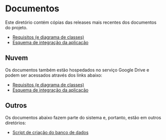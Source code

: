 # Documentos

Este diretório contém cópias das releases mais recentes dos documentos do projeto.

- [Requisitos (e diagrama de classes)](./requisitos.pdf)
- [Esquema de integração da aplicação](./esquemaIntegracao.pdf)

## Nuvem

Os documentos também estão hospedados no serviço Google Drive e podem ser acessados através dos links abaixo:

- [Requisitos (e diagrama de classes)](https://docs.google.com/document/d/1p6XxEmK_0jGv3knpTGAlnGZau9CjviRG7NIO7aFBa50/edit?usp=sharing)
- [Esquema de integração da aplicação](https://docs.google.com/document/d/1Mtz2JJ3kxvn0odHpg9P9vxV8N4vcP2SyHamSEYoMrFE/edit?usp=sharing)

## Outros

Os documentos abaixo fazem parte do sistema e, portanto, estão em outros diretórios:

- [Script de criação do banco de dados](../2.Sistema/pjns/src/main/resources/createDb.sql)

